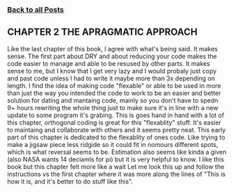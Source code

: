 ### [Back to all Posts](Blog.md)

## CHAPTER 2 THE APRAGMATIC APPROACH
Like the last chapter of this book, I agree with what's being said. It makes sense. The first part about DRY and about reducing your code makes the code easier to manage and able to be resused by other parts. It makes sense to me, but I know that I get very lazy and I would probaly just copy and past code unless I had to write it maybe more than 3x depending on length. I find the idea of making code "flexable" or able to be used in more than just the way you intended the code to work to be an easier and better solution for dating and mantaing code, mainly so you don't have to spedn 9+ hours rewriting the whole thing just to make sure it's in line with a new update to some program it's grabing. This is goes hand in hand with a lot of this chapter, orthogonal coding is great for this "flexablity" stuff. It's easier to maintaing and collaborate with others and it seems pretty neat. This early part of this chapter is dedicated to the flexablity of ones code. Like trying to make a jigsaw piece less ridgide so it could fit in nomours different spots, which is what reversal seems to be. Estimation also seems like kinda a given (also NASA wants 14 deciamls for pi) but it is very helpful to know. I like this book but this chapter felt more like a wait Let me look this up and follow the instructions vs the first chapter where it was more along the lines of "This is how it is, and it's better to do stuff like this".

